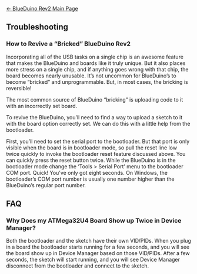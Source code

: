 [← BlueDuino Rev2 Main Page](BlueDuino_rev2.md)

## Troubleshooting

### How to Revive a “Bricked” BlueDuino Rev2

Incorporating all of the USB tasks on a single chip is an awesome
feature that makes the BlueDuino and boards like it truly unique. But it
also places more stress on a single chip, and if anything goes wrong
with that chip, the board becomes nearly unusable. It’s not uncommon for
BlueDuino’s to become “bricked” and unprogrammable. But, in most cases,
the bricking is reversible\!

The most common source of BlueDuino “bricking” is uploading code to it
with an incorrectly set board.

To revive the BlueDuino, you’ll need to find a way to upload a sketch to
it with the board option correctly set. We can do this with a little
help from the bootloader.

First, you’ll need to set the serial port to the bootloader. But that
port is only visible when the board is in bootloader mode, so pull the
reset line low twice quickly to invoke the bootloader reset feature
discussed above. You can quickly press the reset button twice. While the
BlueDuino is in the bootloader mode change the ‘Tools \> Serial Port’ menu to the
bootloader COM port. Quick\! You’ve only got eight seconds. On Windows,
the bootloader’s COM port number is usually one number higher than the
BlueDuino’s regular port number.

## FAQ

### Why Does my ATMega32U4 Board Show up Twice in Device Manager?

Both the bootloader and the sketch have their own VID/PIDs. When you
plug in a board the bootloader starts running for a few seconds, and you
will see the board show up in Device Manager based on those VID/PIDs.
After a few seconds, the sketch will start running, and you will see
Device Manager disconnect from the bootloader and connect to the sketch.
